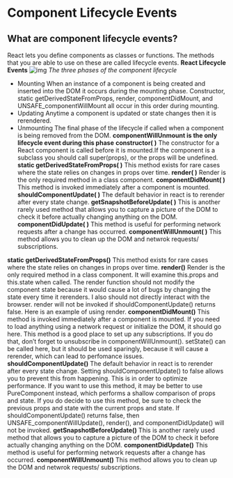 # Component Lifecycle Events

## What are component lifecycle events?

React lets you define components as classes or functions. The methods that you are able to use on these are called lifecycle events.
**React Lifecycle Events**
![img](https://miro.medium.com/max/2800/0*0saPKFiTUk6W3FYp)
*The three phases of the component lifecycle*
- Mounting
When an instance of a component is being created and inserted into the DOM it occurs during the mounting phase. Constructor, static getDerivedStateFromProps, render, componentDidMount, and UNSAFE_componentWillMount all occur in this order during mounting.
- Updating
Anytime a component is updated or state changes then it is rerendered.
- Unmounting
The final phase of the lifecycle if called when a component is being removed from the DOM.
**componentWillUnmount is the only lifecycle event during this phase**
**constructor( )**
The constructor for a React component is called before it is mounted.If the component is a subclass you should call super(props), or the props will be undefined.
**static getDerivedStateFromProps( )**
This method exists for rare cases where the state relies on changes in props over time.
**render( )**
Render is the only required method in a class component.
**componentDidMount( )**
This method is invoked immediately after a component is mounted.
**shouldComponentUpdate( )**
The default behavior in react is to rerender after every state change.
**getSnapshotBeforeUpdate( )**
This is another rarely used method that allows you to capture a picture of the DOM to check it before actually changing anything on the DOM.
**componentDidUpdate( )**
This method is useful for performing network requests after a change has occurred.
**componentWillUnmount( )**
This method allows you to clean up the DOM and netwrok requests/ subscriptions.

**static getDerivedStateFromProps()**
This method exists for rare cases where the state relies on changes in props over time.
**render()**
Render is the only required method in a class component. It will examine this.props and this.state when called. The render function should not modify the component state because it would cause a lot of bugs by changing the state every time it rerenders. I also should not directly interact with the browser. render will not be invoked if shouldComponentUpdate() returns false. Here is an example of using render.
**componentDidMount()**
This method is invoked immediately after a component is mounted. If you need to load anything using a network request or initialize the DOM, it should go here. This method is a good place to set up any subscriptions. If you do that, don’t forget to unsubscribe in componentWillUnmount().
setState() can be called here, but it should be used sparingly, because it will cause a rerender, which can lead to perfomance issues.
**shouldComponentUpdate()**
The default behavior in react is to rerender after every state change. Setting shouldComponentUpdate() to false allows you to prevent this from happening. This is in order to optimize performance. If you want to use this method, it may be better to use PureComponent instead, which performs a shallow comparison of props and state. If you do decide to use this method, be sure to check the previous props and state with the current props and state. If shouldComponentUpdate() returns false, then UNSAFE_componentWillUpdate(), render(), and componentDidUpdate() will not be invoked.
**getSnapshotBeforeUpdate()**
This is another rarely used method that allows you to capture a picture of the DOM to check it before actually changing anything on the DOM.
**componentDidUpdate()**
This method is useful for performing network requests after a change has occurred.
**componentWillUnmount()**
This method allows you to clean up the DOM and netwrok requests/ subscriptions.